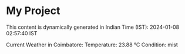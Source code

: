 # My Project

This content is dynamically generated in Indian Time (IST): 2024-01-08 02:57:40 IST


Current Weather in Coimbatore:
Temperature: 23.88 °C
Condition: mist
